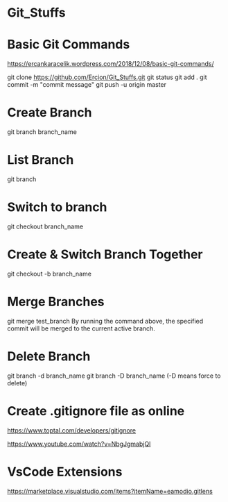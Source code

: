 # Git_Stuffs

# Basic Git Commands
https://ercankaracelik.wordpress.com/2018/12/08/basic-git-commands/

git clone https://github.com/Ercion/Git_Stuffs.git
git status
git add . 
git commit -m "commit message"
git push -u origin master

# Create Branch

git branch branch_name

# List Branch
git branch

# Switch to branch
git checkout branch_name

# Create & Switch Branch Together
git checkout -b branch_name

# Merge Branches
git merge test_branch
By running the command above, the specified commit will be merged to the current active branch.

# Delete Branch
git branch -d branch_name 
git branch -D branch_name (-D means force to delete)

# Create .gitignore file as online
https://www.toptal.com/developers/gitignore

https://www.youtube.com/watch?v=NbgJgmabjQI

# VsCode Extensions
https://marketplace.visualstudio.com/items?itemName=eamodio.gitlens

